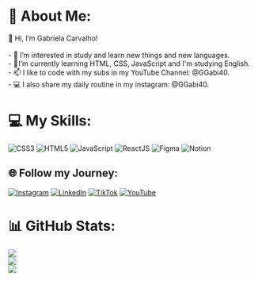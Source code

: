 # 💫 About Me:
 👋 Hi, I’m Gabriela Carvalho!<br> <br>- 👀 I’m interested in study and learn new things and new languages.<br>- 🚀 I’m currently learning HTML, CSS, JavaScript and I'm studying English.<br> - 📫 I like to code with my subs in my YouTube Channel: @GGabi40.<br> - 💻 I also share my daily routine in my instagram: @GGabi40.

# 💻 My Skills:
![CSS3](https://img.shields.io/badge/css3-%231572B6.svg?style=for-the-badge&logo=css3&logoColor=white) ![HTML5](https://img.shields.io/badge/html5-%23E34F26.svg?style=for-the-badge&logo=html5&logoColor=white) ![JavaScript](https://img.shields.io/badge/javascript-%23323330.svg?style=for-the-badge&logo=javascript&logoColor=%23F7DF1E) ![ReactJS](https://img.shields.io/badge/-ReactJs-61DAFB?logo=react&logoColor=black&style=for-the-badge)	![Figma](https://img.shields.io/badge/figma-%23F24E1E.svg?style=for-the-badge&logo=figma&logoColor=white) ![Notion](https://img.shields.io/badge/Notion-%23000000.svg?style=for-the-badge&logo=notion&logoColor=white) 

## 🌐 Follow my Journey:
[![Instagram](https://img.shields.io/badge/Instagram-%23E4405F.svg?logo=Instagram&logoColor=white)](https://instagram.com/ggabi40) [![LinkedIn](https://img.shields.io/badge/LinkedIn-%230077B5.svg?logo=linkedin&logoColor=white)](https://linkedin.com/in/gabriela-baptista-carvalho) [![TikTok](https://img.shields.io/badge/TikTok-%23000000.svg?logo=TikTok&logoColor=white)](https://tiktok.com/@carvalhoga) [![YouTube](https://img.shields.io/badge/YouTube-%23FF0000.svg?logo=YouTube&logoColor=white)](https://youtube.com/@@GGabi40) 


# 📊 GitHub Stats:
![](https://github-readme-stats.vercel.app/api?username=GGabi40&theme=dark&hide_border=false&include_all_commits=false&count_private=false)<br/>
![](https://github-readme-streak-stats.herokuapp.com/?user=GGabi40&theme=dark&hide_border=false)<br/>
![](https://github-readme-stats.vercel.app/api/top-langs/?username=GGabi40&theme=dark&hide_border=false&include_all_commits=false&count_private=false&layout=compact)



<!-- Proudly created with GPRM ( https://gprm.itsvg.in ) -->

<!---
GGabi40/GGabi40 is a ✨ special ✨ repository because its `README.md` (this file) appears on your GitHub profile.
You can click the Preview link to take a look at your changes.
--->
